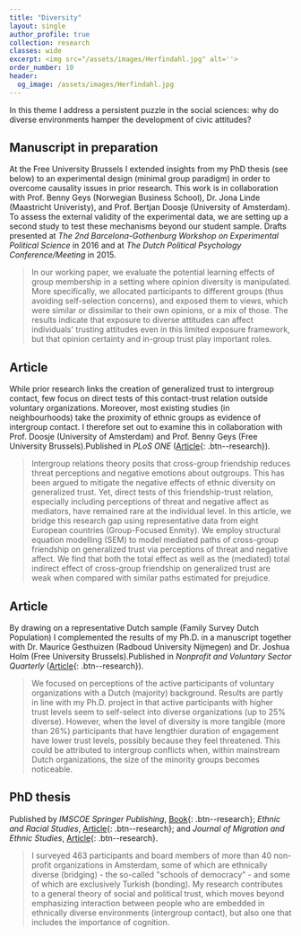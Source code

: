 ```yaml
---
title: "Diversity"
layout: single
author_profile: true
collection: research
classes: wide
excerpt: <img src="/assets/images/Herfindahl.jpg" alt=''>
order_number: 10
header: 
  og_image: /assets/images/Herfindahl.jpg
---
```


In this theme I address a persistent puzzle in the social sciences: why do diverse environments hamper the development of civic attitudes?

## Manuscript in preparation

At the Free University Brussels I extended insights from my PhD thesis (see below) to an experimental design (minimal group paradigm) in order to overcome causality issues in prior research. This work is in collaboration with Prof. Benny Geys (Norwegian Business School), Dr. Jona Linde (Maastricht Univeristy), and Prof. Bertjan Doosje (University of Amsterdam). To assess the external validity of the experimental data, we are setting up a second study to test these mechanisms beyond our student sample. Drafts presented at <i>The 2nd Barcelona-Gothenburg Workshop on Experimental Political Science</i> in 2016 and at <i>The Dutch Political Psychology Conference/Meeting</i> in 2015.
>In our working paper, we evaluate the potential learning effects of group membership in a setting where opinion diversity is manipulated. More specifically, we allocated participants to different groups (thus avoiding self-selection concerns), and exposed them to views, which were similar or dissimilar to their own opinions, or a mix of those. The results indicate that exposure to diverse attitudes can affect individuals' trusting attitudes even in this limited exposure framework, but that opinion certainty and in-group trust play important roles.

## Article

While prior research links the creation of generalized trust to intergroup contact, few focus on direct tests of this contact-trust relation outside voluntary organizations. Moreover, most existing studies (in neighbourhoods) take the proximity of ethnic groups as evidence of intergroup contact. I therefore set out to examine this in collaboration with Prof. Doosje (University of Amsterdam) and Prof. Benny Geys (Free University Brussels).Published in <i>PLoS ONE</i> ([Article](https://doi.org/10.1371/journal.pone.0245983){: .btn--research}).
>Intergroup relations theory posits that cross-group friendship reduces threat perceptions and negative emotions about outgroups. This has been argued to mitigate the negative effects of ethnic diversity on generalized trust. Yet, direct tests of this friendship-trust relation, especially including perceptions of threat and negative affect as mediators, have remained rare at the individual level. In this article, we bridge this research gap using representative data from eight European countries (Group-Focused Enmity). We employ structural equation modelling (SEM) to model mediated paths of cross-group friendship on generalized trust via perceptions of threat and negative affect. We find that both the total effect as well as the (mediated) total indirect effect of cross-group friendship on generalized trust are weak when compared with similar paths estimated for prejudice.

## Article

By drawing on a representative Dutch sample (Family Survey Dutch Population) I complemented the results of my Ph.D. in a manuscript together with Dr. Maurice Gesthuizen (Radboud University Nijmegen) and Dr. Joshua Holm (Free University Brussels).Published in <i>Nonprofit and Voluntary Sector Quarterly</i> ([Article](https://doi.org/10.1177/0899764018764328){: .btn--research}).
> We focused on perceptions of the active participants of voluntary organizations with a Dutch (majority) background. Results are partly in line with my Ph.D. project in that active participants with higher trust levels seem to self-select into diverse organizations (up to 25% diverse). However, when the level of diversity is more tangible (more than 26%) participants that have lengthier duration of engagement have lower trust levels, possibly because they feel threatened. This could be attributed to intergroup conflicts when, within mainstream Dutch organizations, the size of the minority groups becomes noticeable.

## PhD thesis
Published by <i>IMSCOE Springer Publishing</i>, [Book](https://link.springer.com/book/10.1007/978-3-319-44243-3){: .btn--research}; <i>Ethnic and Racial Studies</i>, [Article](https://doi.org/10.1080/01419870.2013.826811){: .btn--research}; and <i>Journal of Migration and Ethnic Studies</i>, [Article](https://doi.org/10.1080/1369183X.2015.1053851){: .btn--research}.

> I surveyed 463 participants and board members of more than 40 non-profit organizations in Amsterdam, some of which are ethnically diverse (bridging) - the so-called "schools of democracy" - and some of which are exclusively Turkish (bonding). My research contributes to a general theory of social and political trust, which moves beyond emphasizing interaction between people who are embedded in ethnically diverse environments (intergroup contact), but also one that includes the importance of cognition. 